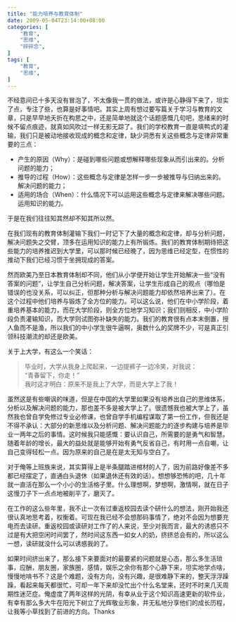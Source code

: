 ```yaml
---
title: "能力培养与教育体制"
date: 2009-05-04T23:14:00+08:00
categories: [
    "教育",
    "思维",
    "碎碎念",
]
tags: [
    "教育",
    "思维",
]
---
```


不经意间已十多天没有冒泡了，不太像我一贯的做法，或许是心静得下来了，坦实了点，专注了些，也算是好事情吧。其实上周有想过要写篇关于学习与教育的文章，只是早早地夭折在构思之中，还是简单地就这个话题感慨几句吧，思绪来的时候不留点痕迹，就真如风吹过一样无影无踪了。我们的学校教育一直是填鸭式的灌输，我们只是被动地接收现成的概念和定律，缺少洞悉有关这些概念与定律非常重要的三点：  

* 产生的原因（Why）：是碰到哪些问题或想解释哪些现象从而引出来的。分析问题的能力；  
* 推导的过程（How）：这些概念与定律是怎样一步一步被推导与归纳出来的。解决问题的能力；  
* 适用的场合（When）：什么情况下可以运用这些概念与定律来解决哪些问题。运用知识的能力。

于是在我们往往知其然却不知其所以然。

<!--more-->

在我们现有的教育体制灌输下我们一时记下了大量的概念和定律，却与分析问题，解决问题失之交臂，顶多在运用知识的能力上有所锻炼。我们的教育体制期待把这些能力的培养推迟到大学里，可以那时候已经晚了，因为思维已经定型，在惯性的推动下我们已经习惯于坐拥现成的答案。

然而欧美乃至日本教育体制却不同，他们从小学便开始让学生开始解决一些“没有答案的问题”，让学生自己分析问题，解决答案，让学生形成自己的观点（哪怕是错误的也没关系，可以纠正，但那种分析与解决问题能力却依然培养出来了）。在这个过程中他们培养与锻炼了全方位的能力。可以这么说，他们在中小学阶段，着重培养基本的能力，而在大学阶段，则全方位地学习知识；我们则相反，中小学阶段负责灌输知识，而大学则试图弥补缺失的能力。我们的教育很有点本末倒置，授人鱼而不是渔，所以我们的中小学生很牛逼啊，奥数什么的奖牌不少，可是真正引领科技潮流的却还是欧美。  

关于上大学，有这么一个笑话：

> 毕业时，大学从我身上爬起来，一边提裤子一边冷笑，对我说：  
> “青春留下，你走！”  
> 我时这才明白：原来不是我上了大学，而是大学上了我！  

虽然这是有些嘲讽的味道，但是在中国的大学里如果没有培养出自己的思维体系，分析以及解决问题的能力，那也差不多是被大学上了。很遗憾我也被大学上了，虽然我也曾自学免修过专业必修课，也曾自学手机编程谋取了第一份工作，但我还是不得不承认：大部分的新思维以及分析问题、解决问题能力的逐步构建与培养是毕业一两年之后的事情。这时候我只能感慨：要认识自己，所需要的是勇气和智慧。随着年龄的增长，最大的益处就是能够开始有勇气反省自己，有时用一点自嘲，让自己变得轻松一点。因为原来的自己是在是太无知与空白了。 

对于俺等上班族来说，其实算得上是半条腿踏进棺材的人了，因为前路好像差不多都已经摆定了，直通白头退休（如果退休还有效的话）。想想够恐怖的吧，几十年就一直活在那么一个小小的生活格子里。什么理想啊，梦想啊，激情啊，就在日子这慢刀子下一点点地被削平了，磨灭了。 

在工作的这么些年里，我不止一次有过重返校园去读个研什么的想法，刚开始我还很认真地思考着，权衡着。可现在我已经不会想那码事情了，绝对不会因为想要充电而去读研。重返校园或读研对工作了的人来说，至少对我而言，最大的诱惑只不过是有大把空闲时间罢了，然时间这东西一如女人的奶，挤挤总会有的，所以这么一想，读研就没什么可以诱惑我的了。

如果时间挤出来了，那么接下来要面对的最要紧的问题就是心态，那么多生活琐事，应酬，朋友圈，家族圈，感情，娱乐之余你有那个心静下来，坦实地学点啥，慢慢地啃书不？这是个难题，没有方向，没有兴趣，是很难静下来的，整天浮浮躁躁，看起来每天都很忙，可却一年下来却没忙出个什么名堂来，还时不时来几天周期性迷茫症。俺虚度了两年这样的光阴，有幸从业于这个知识高速更新的软件业，有幸有那么多大牛在阳光下树立了光辉敬业形象，并无私地分享他们的成长历程，让我等小草找到了前进的方向。Thanks
